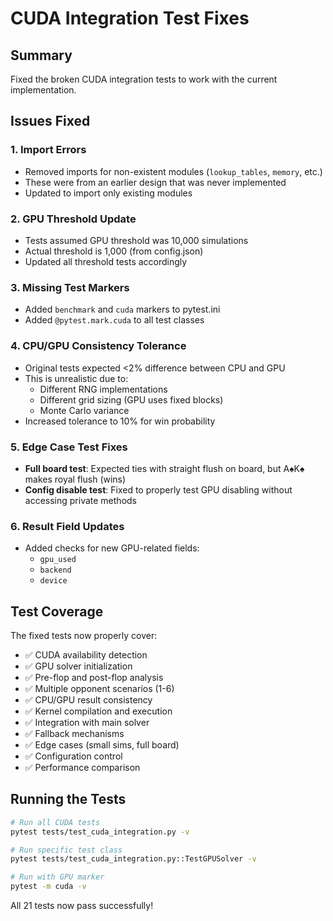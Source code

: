 # CUDA Integration Test Fixes

## Summary
Fixed the broken CUDA integration tests to work with the current implementation.

## Issues Fixed

### 1. Import Errors
- Removed imports for non-existent modules (`lookup_tables`, `memory`, etc.)
- These were from an earlier design that was never implemented
- Updated to import only existing modules

### 2. GPU Threshold Update
- Tests assumed GPU threshold was 10,000 simulations
- Actual threshold is 1,000 (from config.json)
- Updated all threshold tests accordingly

### 3. Missing Test Markers
- Added `benchmark` and `cuda` markers to pytest.ini
- Added `@pytest.mark.cuda` to all test classes

### 4. CPU/GPU Consistency Tolerance
- Original tests expected <2% difference between CPU and GPU
- This is unrealistic due to:
  - Different RNG implementations
  - Different grid sizing (GPU uses fixed blocks)
  - Monte Carlo variance
- Increased tolerance to 10% for win probability

### 5. Edge Case Test Fixes
- **Full board test**: Expected ties with straight flush on board, but A♠K♠ makes royal flush (wins)
- **Config disable test**: Fixed to properly test GPU disabling without accessing private methods

### 6. Result Field Updates
- Added checks for new GPU-related fields:
  - `gpu_used`
  - `backend`
  - `device`

## Test Coverage
The fixed tests now properly cover:
- ✅ CUDA availability detection
- ✅ GPU solver initialization
- ✅ Pre-flop and post-flop analysis
- ✅ Multiple opponent scenarios (1-6)
- ✅ CPU/GPU result consistency
- ✅ Kernel compilation and execution
- ✅ Integration with main solver
- ✅ Fallback mechanisms
- ✅ Edge cases (small sims, full board)
- ✅ Configuration control
- ✅ Performance comparison

## Running the Tests
```bash
# Run all CUDA tests
pytest tests/test_cuda_integration.py -v

# Run specific test class
pytest tests/test_cuda_integration.py::TestGPUSolver -v

# Run with GPU marker
pytest -m cuda -v
```

All 21 tests now pass successfully!